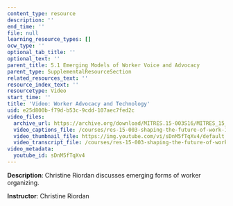 ```yaml
---
content_type: resource
description: ''
end_time: ''
file: null
learning_resource_types: []
ocw_type: ''
optional_tab_title: ''
optional_text: ''
parent_title: 5.1 Emerging Models of Worker Voice and Advocacy
parent_type: SupplementalResourceSection
related_resources_text: ''
resource_index_text: ''
resourcetype: Video
start_time: ''
title: 'Video: Worker Advocacy and Technology'
uid: e25d800b-f79d-b53c-9cdd-107aec7fed2c
video_files:
  archive_url: https://archive.org/download/MITRES.15-003S16/MITRES_15_003S16_5-1-3_360p.mp4
  video_captions_file: /courses/res-15-003-shaping-the-future-of-work-15-662x-spring-2016/f34e2fd61f6d587897ff60108078023e_sDnM5fTqXv4.vtt
  video_thumbnail_file: https://img.youtube.com/vi/sDnM5fTqXv4/default.jpg
  video_transcript_file: /courses/res-15-003-shaping-the-future-of-work-15-662x-spring-2016/3de09e7a32b826014e3723634c486651_sDnM5fTqXv4.pdf
video_metadata:
  youtube_id: sDnM5fTqXv4
---
```


**Description**: Christine Riordan discusses emerging forms of worker organizing.

**Instructor**: Christine Riordan



